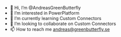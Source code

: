 - 👋 Hi, I’m @AndreasGreenButterfly
- 👀 I’m interested in PowerPlatform
- 🌱 I’m currently learning Custom Connectors
- 💞️ I’m looking to collaborate on Custom Connectors
- 📫 How to reach me andreas@greenbutterfly.se

<!---
AndreasGreenButterfly/AndreasGreenButterfly is a ✨ special ✨ repository because its `README.md` (this file) appears on your GitHub profile.
You can click the Preview link to take a look at your changes.
--->

